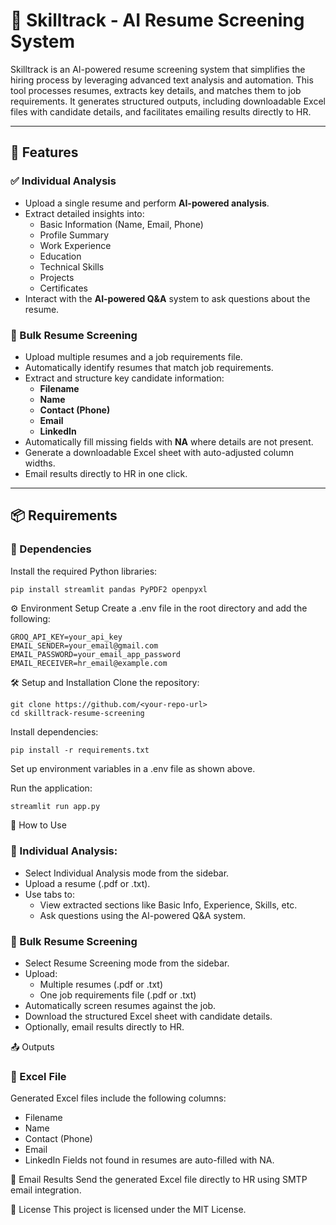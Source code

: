 # 📄 Skilltrack - AI Resume Screening System

Skilltrack is an AI-powered resume screening system that simplifies the hiring process by leveraging advanced text analysis and automation. This tool processes resumes, extracts key details, and matches them to job requirements. It generates structured outputs, including downloadable Excel files with candidate details, and facilitates emailing results directly to HR.

---

## 🚀 Features

### ✅ Individual Analysis
- Upload a single resume and perform **AI-powered analysis**.
- Extract detailed insights into:
  - Basic Information (Name, Email, Phone)
  - Profile Summary
  - Work Experience
  - Education
  - Technical Skills
  - Projects
  - Certificates
- Interact with the **AI-powered Q&A** system to ask questions about the resume.

### 📂 Bulk Resume Screening
- Upload multiple resumes and a job requirements file.
- Automatically identify resumes that match job requirements.
- Extract and structure key candidate information:
  - **Filename**
  - **Name**
  - **Contact (Phone)**
  - **Email**
  - **LinkedIn**
- Automatically fill missing fields with **NA** where details are not present.
- Generate a downloadable Excel sheet with auto-adjusted column widths.
- Email results directly to HR in one click.

---

## 📦 Requirements

### 🔧 Dependencies
Install the required Python libraries:
```bash
pip install streamlit pandas PyPDF2 openpyxl
```
⚙️ Environment Setup
Create a .env file in the root directory and add the following:
```
GROQ_API_KEY=your_api_key
EMAIL_SENDER=your_email@gmail.com
EMAIL_PASSWORD=your_email_app_password
EMAIL_RECEIVER=hr_email@example.com
```
🛠️ Setup and Installation
Clone the repository:
```
git clone https://github.com/<your-repo-url>
cd skilltrack-resume-screening
```
Install dependencies:
```
pip install -r requirements.txt
```
Set up environment variables in a .env file as shown above.

Run the application:
```
streamlit run app.py
```
💼 How to Use
### 🧍 Individual Analysis:
- Select Individual Analysis mode from the sidebar.
- Upload a resume (.pdf or .txt).
- Use tabs to:
  - View extracted sections like Basic Info, Experience, Skills, etc.
  - Ask questions using the AI-powered Q&A system.

### 📁 Bulk Resume Screening
- Select Resume Screening mode from the sidebar.
- Upload:
  - Multiple resumes (.pdf or .txt)
  - One job requirements file (.pdf or .txt)
- Automatically screen resumes against the job.
- Download the structured Excel sheet with candidate details.
- Optionally, email results directly to HR.

📤 Outputs
### 🧾 Excel File
Generated Excel files include the following columns:
- Filename
- Name
- Contact (Phone)
- Email
- LinkedIn
Fields not found in resumes are auto-filled with NA.

📧 Email Results
Send the generated Excel file directly to HR using SMTP email integration.

🪪 License
This project is licensed under the MIT License.
